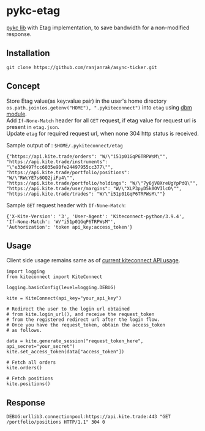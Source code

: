 # pykc-etag
[pykc lib](https://kite.trade/docs/connect/v3/websocket/) with Etag implementation, to save bandwidth for a non-modified response.
## Installation
```
git clone https://github.com/ranjanrak/async-ticker.git
```
## Concept
Store Etag value(as key:value pair) in the user's home directory `os.path.join(os.getenv("HOME"), ".pykiteconnect")` into `etag` using [dbm module](https://docs.python.org/3/library/dbm.html).<br>
Add `If-None-Match` header for all `GET` request, if etag value for request url is present in `etag.json`.</br> 
Update `etag` for required request url, when none 304 http status is received.

Sample output of : `$HOME/.pykiteconnect/etag`
```
{"https://api.kite.trade/orders": "W/\"i51p01GqP6TRPWsM\"", 
"https://api.kite.trade/instruments": "\"e33d497fcc6035e90fe24497955cc377\"", 
"https://api.kite.trade/portfolio/positions": "W/\"RWcYE7s6OQ2jiFp4\"", 
"https://api.kite.trade/portfolio/holdings": "W/\"7y6jV8XreUgYpPdQ\"",
"https://api.kite.trade/user/margins": "W/\"XLP3pyD5k0OVIlcO\"", 
"https://api.kite.trade/trades": "W/\"i51p01GqP6TRPWsM\""}
```
Sample `GET` request header with `If-None-Match`:
```
{'X-Kite-Version': '3', 'User-Agent': 'Kiteconnect-python/3.9.4', 
'If-None-Match': 'W/"i51p01GqP6TRPWsM"', 
'Authorization': 'token api_key:access_token'}
```

## Usage
Client side usage remains same as of [current kiteconnect API usage](https://github.com/zerodha/pykiteconnect#api-usage). 

```
import logging
from kiteconnect import KiteConnect

logging.basicConfig(level=logging.DEBUG)

kite = KiteConnect(api_key="your_api_key")

# Redirect the user to the login url obtained
# from kite.login_url(), and receive the request_token
# from the registered redirect url after the login flow.
# Once you have the request_token, obtain the access_token
# as follows.

data = kite.generate_session("request_token_here", api_secret="your_secret")
kite.set_access_token(data["access_token"])

# Fetch all orders
kite.orders()

# Fetch positions
kite.positions()
```

## Response

```
DEBUG:urllib3.connectionpool:https://api.kite.trade:443 "GET /portfolio/positions HTTP/1.1" 304 0
```
